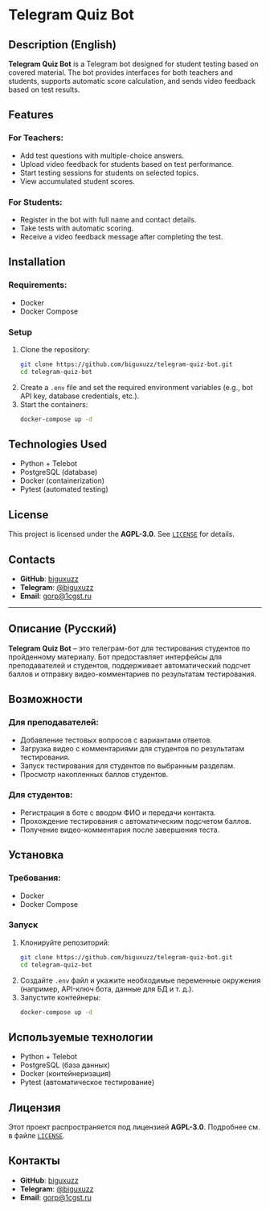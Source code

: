 # Telegram Quiz Bot

## Description (English)
**Telegram Quiz Bot** is a Telegram bot designed for student testing based on covered material. The bot provides interfaces for both teachers and students, supports automatic score calculation, and sends video feedback based on test results.

## Features
### For Teachers:
- Add test questions with multiple-choice answers.
- Upload video feedback for students based on test performance.
- Start testing sessions for students on selected topics.
- View accumulated student scores.

### For Students:
- Register in the bot with full name and contact details.
- Take tests with automatic scoring.
- Receive a video feedback message after completing the test.

## Installation
### Requirements:
- Docker
- Docker Compose

### Setup
1. Clone the repository:
   ```bash
   git clone https://github.com/biguxuzz/telegram-quiz-bot.git
   cd telegram-quiz-bot
   ```
2. Create a `.env` file and set the required environment variables (e.g., bot API key, database credentials, etc.).
3. Start the containers:
   ```bash
   docker-compose up -d
   ```

## Technologies Used
- Python + Telebot
- PostgreSQL (database)
- Docker (containerization)
- Pytest (automated testing)

## License
This project is licensed under the **AGPL-3.0**. See [`LICENSE`](LICENSE) for details.

## Contacts
- **GitHub**: [biguxuzz](https://github.com/biguxuzz)
- **Telegram**: [@biguxuzz](https://t.me/biguxuzz)
- **Email**: [gorp@1cgst.ru](mailto:gorp@1cgst.ru)

---

## Описание (Русский)
**Telegram Quiz Bot** – это телеграм-бот для тестирования студентов по пройденному материалу. Бот предоставляет интерфейсы для преподавателей и студентов, поддерживает автоматический подсчет баллов и отправку видео-комментариев по результатам тестирования.

## Возможности
### Для преподавателей:
- Добавление тестовых вопросов с вариантами ответов.
- Загрузка видео с комментариями для студентов по результатам тестирования.
- Запуск тестирования для студентов по выбранным разделам.
- Просмотр накопленных баллов студентов.

### Для студентов:
- Регистрация в боте с вводом ФИО и передачи контакта.
- Прохождение тестирования с автоматическим подсчетом баллов.
- Получение видео-комментария после завершения теста.

## Установка
### Требования:
- Docker
- Docker Compose

### Запуск
1. Клонируйте репозиторий:
   ```bash
   git clone https://github.com/biguxuzz/telegram-quiz-bot.git
   cd telegram-quiz-bot
   ```
2. Создайте `.env` файл и укажите необходимые переменные окружения (например, API-ключ бота, данные для БД и т. д.).
3. Запустите контейнеры:
   ```bash
   docker-compose up -d
   ```

## Используемые технологии
- Python + Telebot
- PostgreSQL (база данных)
- Docker (контейнеризация)
- Pytest (автоматическое тестирование)

## Лицензия
Этот проект распространяется под лицензией **AGPL-3.0**. Подробнее см. в файле [`LICENSE`](LICENSE).

## Контакты
- **GitHub**: [biguxuzz](https://github.com/biguxuzz)
- **Telegram**: [@biguxuzz](https://t.me/biguxuzz)
- **Email**: [gorp@1cgst.ru](mailto:gorp@1cgst.ru)

